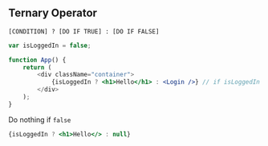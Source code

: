 
## Ternary Operator

```
[CONDITION] ? [DO IF TRUE] : [DO IF FALSE]
```

```jsx
var isLoggedIn = false;

function App() {
    return (
        <div className="container">
            {isLoggedIn ? <h1>Hello</h1> : <Login />} // if isLoggedIn = true -> print Hello else login
        </div>
    );
}
```

Do nothing if `false`

```jsx
{isLoggedIn ? <h1>Hello</> : null}
```
